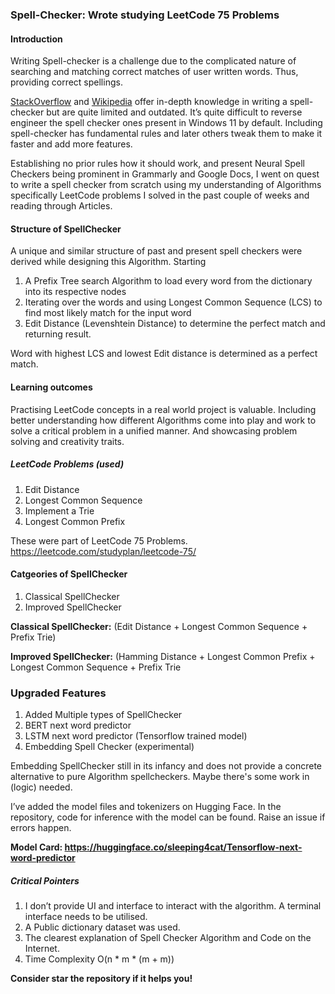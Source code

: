 ### Spell-Checker: Wrote studying LeetCode 75 Problems

#### Introduction

Writing Spell-checker is a challenge due to the complicated nature of searching and matching correct matches of user written words. Thus, providing correct spellings. 

[StackOverflow](https://stackoverflow.com/questions/2294915/what-algorithm-gives-suggestions-in-a-spell-checker) and [Wikipedia](https://en.wikipedia.org/wiki/Levenshtein_distance) offer in-depth knowledge in writing a spell-checker but are quite limited and outdated. It’s quite difficult to reverse engineer the spell checker ones present in Windows 11 by default. Including spell-checker has fundamental rules and later others tweak them to make it faster and add more features. 

Establishing no prior rules how it should work, and present Neural Spell Checkers being prominent in Grammarly and Google Docs, I went on quest to write a spell checker from scratch using my understanding of Algorithms specifically LeetCode problems I solved in the past couple of weeks and reading through Articles. 

#### Structure of SpellChecker

A unique and similar structure of past and present spell checkers were derived while designing this Algorithm. Starting 

1. A Prefix Tree search Algorithm to load every word from the dictionary into its respective nodes
2. Iterating over the words and using Longest Common Sequence (LCS) to find most likely match for the input word
3. Edit Distance (Levenshtein Distance) to determine the perfect match and returning result. 

Word with highest LCS and lowest Edit distance is determined as a perfect match. 

#### Learning outcomes

Practising LeetCode concepts in a real world project is valuable. Including better understanding how different Algorithms come into play and work to solve a critical problem in a unified manner. And showcasing problem solving and creativity traits. 

##### LeetCode Problems (used)
1. Edit Distance 
2. Longest Common Sequence 
3. Implement a Trie
4. Longest Common Prefix 

These were part of LeetCode 75 Problems. https://leetcode.com/studyplan/leetcode-75/

#### Catgeories of SpellChecker
1. Classical SpellChecker
2. Improved SpellChecker

**Classical SpellChecker:** (Edit Distance + Longest Common Sequence  + Prefix Trie)

**Improved SpellChecker:** (Hamming Distance + Longest Common Prefix + Longest Common Sequence + Prefix Trie

### Upgraded Features
1. Added Multiple types of SpellChecker
2. BERT next word predictor
3. LSTM next word predictor (Tensorflow trained model)
4. Embedding Spell Checker (experimental)

Embedding SpellChecker still in its infancy and does not provide a concrete alternative to pure Algorithm spellcheckers. Maybe there's some work in (logic) needed. 

I’ve added the model files and tokenizers on Hugging Face. In the repository, code for inference with the model can be found. Raise an issue if errors happen.

**Model Card: https://huggingface.co/sleeping4cat/Tensorflow-next-word-predictor**

##### Critical Pointers
1. I don’t provide UI and interface to interact with the algorithm. A terminal interface needs to be utilised. 
2. A Public dictionary dataset was used. 
3. The clearest explanation of Spell Checker Algorithm and Code on the Internet. 
4. Time Complexity O(n * m * (m + m))

**Consider star the repository if it helps you!**
